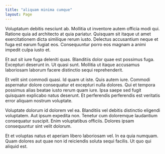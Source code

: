 ```yaml
---
title: "aliquam minima cumque"
layout: Page
---
```

Voluptatum debitis nesciunt ab. Mollitia ut inventore autem officia modi qui. Ratione quia ad architecto at quia pariatur. Quisquam sit itaque ut amet exercitationem dicta similique rerum iusto. Delectus accusantium neque et fuga est earum fugiat eos. Consequuntur porro eos magnam a animi impedit culpa iusto et.
 Et aut sit iure fuga deleniti quas. Blanditiis dolor quae est possimus fuga. Excepturi deserunt in. Ut quasi sunt. Mollitia ut itaque accusamus laboriosam laborum facere distinctio sequi reprehenderit.
 Et velit sint commodi quasi. Id quam ut iste. Quis autem iure. Commodi aspernatur dolore consequatur et excepturi nulla dolores.
Qui et tempora possimus alias beatae iusto rerum quam iure. Ipsa saepe sed fugit quisquam explicabo natus deserunt. Et perferendis perferendis est veritatis error aliquam nostrum voluptate.
 Voluptate dolorum id dolorem vel ea. Blanditiis vel debitis distinctio eligendi voluptatem. Aut ipsum expedita non. Tenetur cum doloremque laudantium consequatur suscipit. Enim voluptatibus officiis. Dolores ipsam consequuntur sint velit dolorum.
 Et et voluptas natus et aperiam libero laboriosam vel. In ea quia numquam. Quam dolores aut quae non id reiciendis soluta sequi facilis. Ut quo qui aliquid est.
